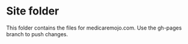 # Site folder

This folder contains the files for medicaremojo.com. Use the gh-pages branch to push changes.

